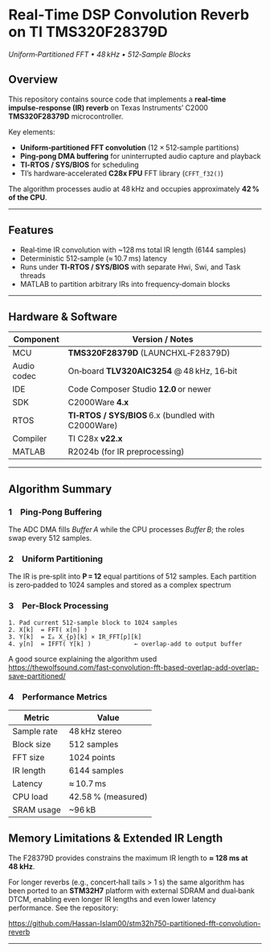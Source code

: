 # Real‑Time DSP Convolution Reverb on TI TMS320F28379D
_Uniform‑Partitioned FFT • 48 kHz • 512‑Sample Blocks_

## Overview
This repository contains source code that implements a **real‑time impulse‑response (IR) reverb** on Texas Instruments’ C2000 **TMS320F28379D** microcontroller.  

Key elements:

* **Uniform‑partitioned FFT convolution** (12 × 512‑sample partitions)
* **Ping‑pong DMA buffering** for uninterrupted audio capture and playback
* **TI‑RTOS / SYS/BIOS** for scheduling
* TI’s hardware‑accelerated **C28x FPU** FFT library (`CFFT_f32()`)

The algorithm processes audio at 48 kHz and occupies approximately **42 % of the CPU**.

---

## Features
* Real‑time IR convolution with ~128 ms total IR length (6144 samples)
* Deterministic 512‑sample (≈ 10.7 ms) latency
* Runs under **TI‑RTOS / SYS/BIOS** with separate Hwi, Swi, and Task threads
* MATLAB to partition arbitrary IRs into frequency‑domain blocks

---

## Hardware & Software
| Component | Version / Notes |
|-----------|-----------------|
| MCU | **TMS320F28379D** (LAUNCHXL‑F28379D) |
| Audio codec | On‑board **TLV320AIC3254** @ 48 kHz, 16‑bit |
| IDE | Code Composer Studio **12.0** or newer |
| SDK | C2000Ware **4.x** |
| RTOS | **TI‑RTOS / SYS/BIOS** 6.x (bundled with C2000Ware) |
| Compiler | TI C28x **v22.x** |
| MATLAB | R2024b (for IR preprocessing) |

---

## Algorithm Summary
### 1 Ping‑Pong Buffering
The ADC DMA fills _Buffer A_ while the CPU processes _Buffer B_; the roles swap every 512 samples.

### 2 Uniform Partitioning
The IR is pre‑split into **P = 12** equal partitions of 512 samples. Each partition is zero‑padded to 1024 samples and stored as a complex spectrum

### 3 Per‑Block Processing
```text
1. Pad current 512‑sample block to 1024 samples
2. X[k]  = FFT( x[n] )
3. Y[k]  = Σₚ X_{p}[k] × IR_FFT[p][k]
4. y[n]  = IFFT( Y[k] )            ← overlap‑add to output buffer
```

A good source explaining the algorithm used 
<https://thewolfsound.com/fast-convolution-fft-based-overlap-add-overlap-save-partitioned/>

### 4 Performance Metrics
| Metric | Value |
|--------|-------|
| Sample rate | 48 kHz stereo |
| Block size | 512 samples |
| FFT size | 1024 points |
| IR length | 6144 samples |
| Latency | ≈ 10.7 ms |
| CPU load | 42.58 % (measured) |
| SRAM usage | ~96 kB |


## Memory Limitations & Extended IR Length
The F28379D provides constrains the maximum IR length to **≈ 128 ms at 48 kHz**.

For longer reverbs (e.g., concert‑hall tails > 1 s) the same algorithm has been ported to an **STM32H7** platform with external SDRAM and dual‑bank DTCM, enabling even longer IR lengths and even lower latency performance. See the repository:

<https://github.com/Hassan-Islam00/stm32h750-partitioned-fft-convolution-reverb>

---
